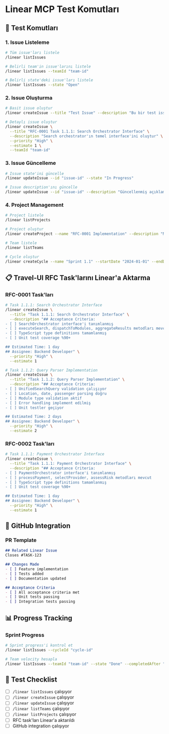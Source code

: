 # Linear MCP Test Komutları

## 🚀 **Test Komutları**

### **1. Issue Listeleme**
```bash
# Tüm issue'ları listele
/linear listIssues

# Belirli team'in issue'larını listele
/linear listIssues --teamId "team-id"

# Belirli state'deki issue'ları listele
/linear listIssues --state "Open"
```

### **2. Issue Oluşturma**
```bash
# Basit issue oluştur
/linear createIssue --title "Test Issue" --description "Bu bir test issue'sudur"

# Detaylı issue oluştur
/linear createIssue \
  --title "RFC-0001 Task 1.1.1: Search Orchestrator Interface" \
  --description "Search orchestrator'ın temel interface'ini oluştur" \
  --priority "High" \
  --estimate 1 \
  --teamId "team-id"
```

### **3. Issue Güncelleme**
```bash
# Issue state'ini güncelle
/linear updateIssue --id "issue-id" --state "In Progress"

# Issue description'ını güncelle
/linear updateIssue --id "issue-id" --description "Güncellenmiş açıklama"
```

### **4. Project Management**
```bash
# Project listele
/linear listProjects

# Project oluştur
/linear createProject --name "RFC-0001 Implementation" --description "Multi-Module Search System"

# Team listele
/linear listTeams

# Cycle oluştur
/linear createCycle --name "Sprint 1.1" --startDate "2024-01-01" --endDate "2024-01-14"
```

## 📋 **Travel-UI RFC Task'larını Linear'a Aktarma**

### **RFC-0001 Task'ları**
```bash
# Task 1.1.1: Search Orchestrator Interface
/linear createIssue \
  --title "Task 1.1.1: Search Orchestrator Interface" \
  --description "## Acceptance Criteria:
- [ ] SearchOrchestrator interface'i tanımlanmış
- [ ] executeSearch, dispatchToModules, aggregateResults metodları mevcut
- [ ] TypeScript type definitions tamamlanmış
- [ ] Unit test coverage %90+

## Estimated Time: 1 day
## Assignee: Backend Developer" \
  --priority "High" \
  --estimate 1

# Task 1.1.2: Query Parser Implementation
/linear createIssue \
  --title "Task 1.1.2: Query Parser Implementation" \
  --description "## Acceptance Criteria:
- [ ] UnifiedSearchQuery validation çalışıyor
- [ ] Location, date, passenger parsing doğru
- [ ] Module type validation aktif
- [ ] Error handling implement edilmiş
- [ ] Unit testler geçiyor

## Estimated Time: 2 days
## Assignee: Backend Developer" \
  --priority "High" \
  --estimate 2
```

### **RFC-0002 Task'ları**
```bash
# Task 1.1.1: Payment Orchestrator Interface
/linear createIssue \
  --title "Task 1.1.1: Payment Orchestrator Interface" \
  --description "## Acceptance Criteria:
- [ ] PaymentOrchestrator interface'i tanımlanmış
- [ ] processPayment, selectProvider, assessRisk metodları mevcut
- [ ] TypeScript type definitions tamamlanmış
- [ ] Unit test coverage %90+

## Estimated Time: 1 day
## Assignee: Backend Developer" \
  --priority "High" \
  --estimate 1
```

## 🔄 **GitHub Integration**

### **PR Template**
```markdown
## Related Linear Issue
Closes #TASK-123

## Changes Made
- [ ] Feature implementation
- [ ] Tests added
- [ ] Documentation updated

## Acceptance Criteria
- [ ] All acceptance criteria met
- [ ] Unit tests passing
- [ ] Integration tests passing
```

## 📊 **Progress Tracking**

### **Sprint Progress**
```bash
# Sprint progress'i kontrol et
/linear listIssues --cycleId "cycle-id"

# Team velocity hesapla
/linear listIssues --teamId "team-id" --state "Done" --completedAfter "2024-01-01"
```

## 🎯 **Test Checklist**

- [ ] `/linear listIssues` çalışıyor
- [ ] `/linear createIssue` çalışıyor
- [ ] `/linear updateIssue` çalışıyor
- [ ] `/linear listTeams` çalışıyor
- [ ] `/linear listProjects` çalışıyor
- [ ] RFC task'ları Linear'a aktarıldı
- [ ] GitHub integration çalışıyor
